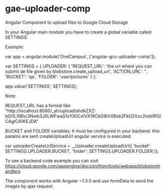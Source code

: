 # gae-uploader-comp
Angular Component to upload files to Google Cloud Storage

In your Angular main module you have to create a global variable called SETTINGS:

Example:

var app = angular.module('OneCampus', ['angular-gcs-uploader-comp']);

var SETTINGS = {
    UPLOADER: {
        'REQUEST_URL': 'the url where you can submit de file given by blobstore.create_upload_url',
        'ACTION_URL': '',
        'BUCKET': 'qa',
        'FOLDER': 'user/pictures'
    }
};

app.value('SETTINGS', SETTINGS);

Note:

REQUEST_URL has a format like "http://localhost:8080/_ah/upload/ahdkZXZ-bGl1LXBhc3Nwb3J0LWFwaS1xYXIiCxIVX19CbG9iVXBsb2FkU2Vzc2lvbl9fGICAgICA1KEJDA"

BUCKET and FOLDER variables: It must be configured in your backend. this params are sent createUploadUrl angular service is executed.

var uploaderCreateUrlService = __Uploader.createUploadUrl({
    'bucket': SETTINGS.UPLOADER.BUCKET,
    'folder': SETTINGS.UPLOADER.FOLDER
});


To see a backend code example you can  visit https://cloud.google.com/appengine/docs/python/tools/webapp/blobstorehandlers

The component works with Angular ~1.3.0 and use formData to send the images by ajax request.
